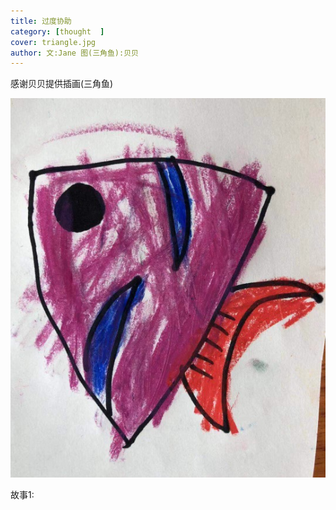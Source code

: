 ```yaml
---
title: 过度协助     
category: [thought  ]
cover: triangle.jpg 
author: 文:Jane 图(三角鱼):贝贝
---
```

感谢贝贝提供插画(三角鱼)                 

![](./triangle.jpg)

      
故事1:
